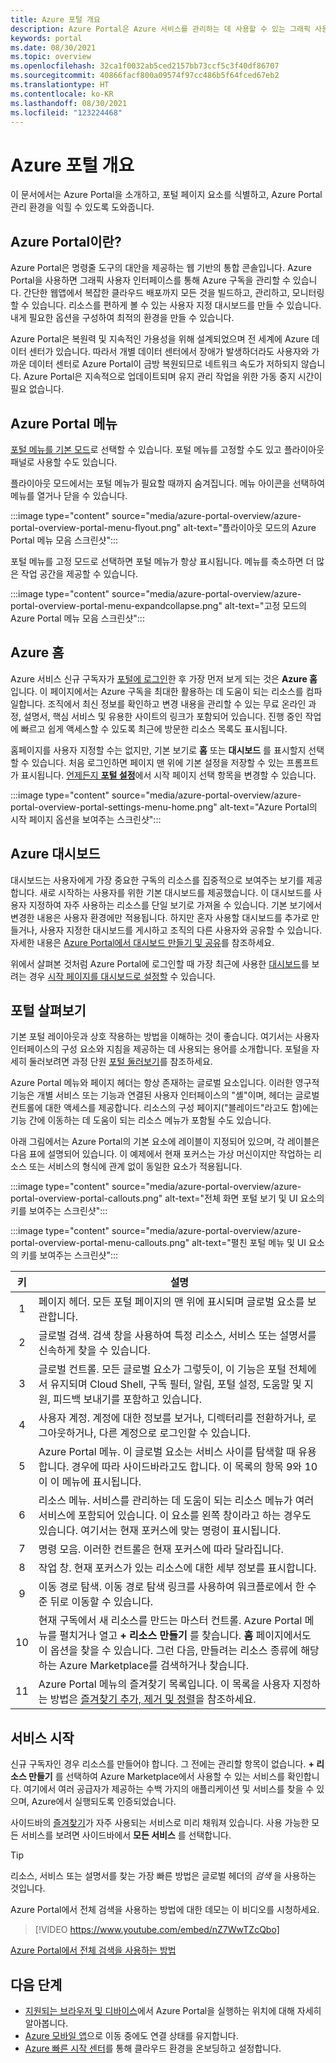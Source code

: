 ```yaml
---
title: Azure 포털 개요
description: Azure Portal은 Azure 서비스를 관리하는 데 사용할 수 있는 그래픽 사용자 인터페이스입니다. Azure Portal에서 리소스를 탐색하고 찾는 방법을 알아봅니다.
keywords: portal
ms.date: 08/30/2021
ms.topic: overview
ms.openlocfilehash: 32ca1f0032ab5ced2157bb73ccf5c3f40df86707
ms.sourcegitcommit: 40866facf800a09574f97cc486b5f64fced67eb2
ms.translationtype: HT
ms.contentlocale: ko-KR
ms.lasthandoff: 08/30/2021
ms.locfileid: "123224468"
---
```

# <a name="azure-portal-overview"></a>Azure 포털 개요

이 문서에서는 Azure Portal을 소개하고, 포털 페이지 요소를 식별하고, Azure Portal 관리 환경을 익힐 수 있도록 도와줍니다.

## <a name="what-is-the-azure-portal"></a>Azure Portal이란?

Azure Portal은 명령줄 도구의 대안을 제공하는 웹 기반의 통합 콘솔입니다. Azure Portal을 사용하면 그래픽 사용자 인터페이스를 통해 Azure 구독을 관리할 수 있습니다. 간단한 웹앱에서 복잡한 클라우드 배포까지 모든 것을 빌드하고, 관리하고, 모니터링할 수 있습니다. 리소스를 편하게 볼 수 있는 사용자 지정 대시보드를 만들 수 있습니다. 내게 필요한 옵션을 구성하여 최적의 환경을 만들 수 있습니다.

Azure Portal은 복원력 및 지속적인 가용성을 위해 설계되었으며 전 세계에 Azure 데이터 센터가 있습니다. 따라서 개별 데이터 센터에서 장애가 발생하더라도 사용자와 가까운 데이터 센터로 Azure Portal이 금방 복원되므로 네트워크 속도가 저하되지 않습니다. Azure Portal은 지속적으로 업데이트되며 유지 관리 작업을 위한 가동 중지 시간이 필요 없습니다.

## <a name="azure-portal-menu"></a>Azure Portal 메뉴

[포털 메뉴를 기본 모드](set-preferences.md#set-menu-behavior)로 선택할 수 있습니다. 포털 메뉴를 고정할 수도 있고 플라이아웃 패널로 사용할 수도 있습니다.

플라이아웃 모드에서는 포털 메뉴가 필요할 때까지 숨겨집니다. 메뉴 아이콘을 선택하여 메뉴를 열거나 닫을 수 있습니다.

:::image type="content" source="media/azure-portal-overview/azure-portal-overview-portal-menu-flyout.png" alt-text="플라이아웃 모드의 Azure Portal 메뉴 모음 스크린샷":::

포털 메뉴를 고정 모드로 선택하면 포털 메뉴가 항상 표시됩니다. 메뉴를 축소하면 더 많은 작업 공간을 제공할 수 있습니다.

:::image type="content" source="media/azure-portal-overview/azure-portal-overview-portal-menu-expandcollapse.png" alt-text="고정 모드의 Azure Portal 메뉴 모음 스크린샷":::

## <a name="azure-home"></a>Azure 홈

Azure 서비스 신규 구독자가 [포털에 로그인](https://portal.azure.com)한 후 가장 먼저 보게 되는 것은 **Azure 홈** 입니다. 이 페이지에서는 Azure 구독을 최대한 활용하는 데 도움이 되는 리소스를 컴파일합니다. 조직에서 최신 정보를 확인하고 변경 내용을 관리할 수 있는 무료 온라인 과정, 설명서, 핵심 서비스 및 유용한 사이트의 링크가 포함되어 있습니다. 진행 중인 작업에 빠르고 쉽게 액세스할 수 있도록 최근에 방문한 리소스 목록도 표시됩니다.

홈페이지를 사용자 지정할 수는 없지만, 기본 보기로 **홈** 또는 **대시보드** 를 표시할지 선택할 수 있습니다. 처음 로그인하면 페이지 맨 위에 기본 설정을 저장할 수 있는 프롬프트가 표시됩니다. [언제든지 **포털 설정**](set-preferences.md#startup-page)에서 시작 페이지 선택 항목을 변경할 수 있습니다.

:::image type="content" source="media/azure-portal-overview/azure-portal-overview-portal-settings-menu-home.png" alt-text="Azure Portal의 시작 페이지 옵션을 보여주는 스크린샷":::

## <a name="azure-dashboard"></a>Azure 대시보드

대시보드는 사용자에게 가장 중요한 구독의 리소스를 집중적으로 보여주는 보기를 제공합니다. 새로 시작하는 사용자를 위한 기본 대시보드를 제공했습니다. 이 대시보드를 사용자 지정하여 자주 사용하는 리소스를 단일 보기로 가져올 수 있습니다. 기본 보기에서 변경한 내용은 사용자 환경에만 적용됩니다. 하지만 혼자 사용할 대시보드를 추가로 만들거나, 사용자 지정한 대시보드를 게시하고 조직의 다른 사용자와 공유할 수 있습니다. 자세한 내용은 [Azure Portal에서 대시보드 만들기 및 공유](../azure-portal/azure-portal-dashboards.md)를 참조하세요.

위에서 살펴본 것처럼 Azure Portal에 로그인할 때 가장 최근에 사용한 [대시보드](azure-portal-dashboards.md)를 보려는 경우 [시작 페이지를 대시보드로 설정할](set-preferences.md#startup-page) 수 있습니다.

## <a name="getting-around-the-portal"></a>포털 살펴보기

기본 포털 레이아웃과 상호 작용하는 방법을 이해하는 것이 좋습니다. 여기서는 사용자 인터페이스의 구성 요소와 지침을 제공하는 데 사용되는 용어를 소개합니다. 포털을 자세히 둘러보려면 과정 단원 [포털 둘러보기](/learn/modules/tour-azure-portal/3-navigate-the-portal)를 참조하세요.

Azure Portal 메뉴와 페이지 헤더는 항상 존재하는 글로벌 요소입니다. 이러한 영구적 기능은 개별 서비스 또는 기능과 연결된 사용자 인터페이스의 "셸"이며, 헤더는 글로벌 컨트롤에 대한 액세스를 제공합니다. 리소스의 구성 페이지("블레이드"라고도 함)에는 기능 간에 이동하는 데 도움이 되는 리소스 메뉴가 포함될 수도 있습니다.

아래 그림에서는 Azure Portal의 기본 요소에 레이블이 지정되어 있으며, 각 레이블은 다음 표에 설명되어 있습니다. 이 예제에서 현재 포커스는 가상 머신이지만 작업하는 리소스 또는 서비스의 형식에 관계 없이 동일한 요소가 적용됩니다.

:::image type="content" source="media/azure-portal-overview/azure-portal-overview-portal-callouts.png" alt-text="전체 화면 포털 보기 및 UI 요소의 키를 보여주는 스크린샷":::

:::image type="content" source="media/azure-portal-overview/azure-portal-overview-portal-menu-callouts.png" alt-text="펼친 포털 메뉴 및 UI 요소의 키를 보여주는 스크린샷":::

|키|설명
|:---:|---|
|1|페이지 헤더. 모든 포털 페이지의 맨 위에 표시되며 글로벌 요소를 보관합니다.|
|2|글로벌 검색. 검색 창을 사용하여 특정 리소스, 서비스 또는 설명서를 신속하게 찾을 수 있습니다.|
|3|글로벌 컨트롤. 모든 글로벌 요소가 그렇듯이, 이 기능은 포털 전체에서 유지되며 Cloud Shell, 구독 필터, 알림, 포털 설정, 도움말 및 지원, 피드백 보내기를 포함하고 있습니다.|
|4|사용자 계정. 계정에 대한 정보를 보거나, 디렉터리를 전환하거나, 로그아웃하거나, 다른 계정으로 로그인할 수 있습니다.|
|5|Azure Portal 메뉴. 이 글로벌 요소는 서비스 사이를 탐색할 때 유용합니다. 경우에 따라 사이드바라고도 합니다. 이 목록의 항목 9와 10이 이 메뉴에 표시됩니다.|
|6|리소스 메뉴. 서비스를 관리하는 데 도움이 되는 리소스 메뉴가 여러 서비스에 포함되어 있습니다. 이 요소를 왼쪽 창이라고 하는 경우도 있습니다. 여기서는 현재 포커스에 맞는 명령이 표시됩니다.|
|7|명령 모음. 이러한 컨트롤은 현재 포커스에 따라 달라집니다.|
|8|작업 창. 현재 포커스가 있는 리소스에 대한 세부 정보를 표시합니다.|
|9|이동 경로 탐색. 이동 경로 탐색 링크를 사용하여 워크플로에서 한 수준 뒤로 이동할 수 있습니다.|
|10|현재 구독에서 새 리소스를 만드는 마스터 컨트롤. Azure Portal 메뉴를 펼치거나 열고 **+ 리소스 만들기** 를 찾습니다. **홈** 페이지에서도 이 옵션을 찾을 수 있습니다. 그런 다음, 만들려는 리소스 종류에 해당하는 Azure Marketplace를 검색하거나 찾습니다.|
|11|Azure Portal 메뉴의 즐겨찾기 목록입니다. 이 목록을 사용자 지정하는 방법은 [즐겨찾기 추가, 제거 및 정렬](../azure-portal/azure-portal-add-remove-sort-favorites.md)을 참조하세요.|

## <a name="get-started-with-services"></a>서비스 시작

신규 구독자인 경우 리소스를 만들어야 합니다. 그 전에는 관리할 항목이 없습니다. **+ 리소스 만들기** 를 선택하여 Azure Marketplace에서 사용할 수 있는 서비스를 확인합니다. 여기에서 여러 공급자가 제공하는 수백 가지의 애플리케이션 및 서비스를 찾을 수 있으며, Azure에서 실행되도록 인증되었습니다.

사이드바의 [즐겨찾기](../azure-portal/azure-portal-add-remove-sort-favorites.md)가 자주 사용되는 서비스로 미리 채워져 있습니다.  사용 가능한 모든 서비스를 보려면 사이드바에서 **모든 서비스** 를 선택합니다.

> [!TIP]
> 리소스, 서비스 또는 설명서를 찾는 가장 빠른 방법은 글로벌 헤더의 *검색* 을 사용하는 것입니다.

Azure Portal에서 전체 검색을 사용하는 방법에 대한 데모는 이 비디오를 시청하세요.

> [!VIDEO https://www.youtube.com/embed/nZ7WwTZcQbo]

[Azure Portal에서 전체 검색을 사용하는 방법](https://www.youtube.com/watch?v=nZ7WwTZcQbo)

## <a name="next-steps"></a>다음 단계

* [지원되는 브라우저 및 디바이스](../azure-portal/azure-portal-supported-browsers-devices.md)에서 Azure Portal을 실행하는 위치에 대해 자세히 알아봅니다.
* [Azure 모바일 앱](https://azure.microsoft.com/features/azure-portal/mobile-app/)으로 이동 중에도 연결 상태를 유지합니다.
* [Azure 빠른 시작 센터](../azure-portal/azure-portal-quickstart-center.md)를 통해 클라우드 환경을 온보딩하고 설정합니다.